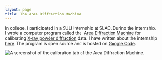 ```yaml
---
layout: page
title: The Area Diffraction Machine
---
```


In college, I participated in a [SULI
internship](http://www-group.slac.stanford.edu/aao/suli.asp) at
[SLAC](http://www.slac.stanford.edu). During the internship, I wrote
a computer program called the  [Area Diffraction
Machine](http://code.google.com/p/areadiffractionmachine) for
calibrating [X-ray powder
diffraction](http://en.wikipedia.org/wiki/Powder_diffraction) data.
I have written about the internship
[here](http://joshualande.com/academics/marlboro-college/slac-suli-internship).
The program is open source and is hosted on [Google
Code](http://code.google.com/p/areadiffractionmachine).

![A screenshot of the calibration tab of the Area Diffraction
Machine.](http://joshualande.com/wp-content/uploads/area_diffraction_machine_screenshot.jpeg)
